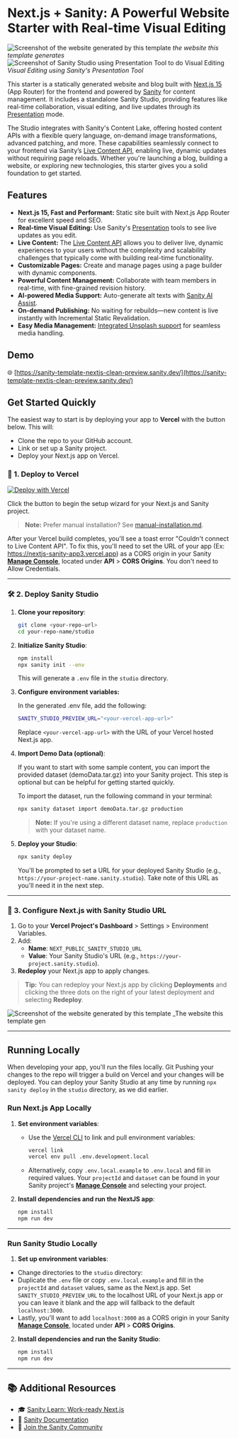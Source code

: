 # Next.js + Sanity: A Powerful Website Starter with Real-time Visual Editing

![Screenshot of the website generated by this template](https://cdn.sanity.io/images/fkfgfb3d/production/bdec8dc8bd60198c011b888d700009e28841601b-1490x878.png)
_the website this template generates_
![Screenshot of Sanity Studio using Presentation Tool to do Visual Editing](https://cdn.sanity.io/images/fkfgfb3d/production/8971f921877c85b21dc1fc0d84031ee1886bc99d-1488x890.png)
_Visual Editing using Sanity's Presentation Tool_

This starter is a statically generated website and blog built with [Next.js 15](https://nextjs.org/blog/next-15) (App Router) for the frontend and powered by [Sanity][sanity-homepage] for content management. It includes a standalone Sanity Studio, providing features like real-time collaboration, visual editing, and live updates through its [Presentation][presentation] mode.

The Studio integrates with Sanity's Content Lake, offering hosted content APIs with a flexible query language, on-demand image transformations, advanced patching, and more. These capabilities seamlessly connect to your frontend via Sanity’s [Live Content API](https://www.sanity.io/live), enabling live, dynamic updates without requiring page reloads. Whether you're launching a blog, building a website, or exploring new technologies, this starter gives you a solid foundation to get started.

## Features

- **Next.js 15, Fast and Performant:** Static site built with Next.js App Router for excellent speed and SEO.
- **Real-time Visual Editing:** Use Sanity's [Presentation](https://www.sanity.io/docs/presentation) tools to see live updates as you edit.
- **Live Content:** The [Live Content API](https://www.sanity.io/live) allows you to deliver live, dynamic experiences to your users without the complexity and scalability challenges that typically come with building real-time functionality.
- **Customizable Pages:** Create and manage pages using a page builder with dynamic components.
- **Powerful Content Management:** Collaborate with team members in real-time, with fine-grained revision history.
- **AI-powered Media Support:** Auto-generate alt texts with [Sanity AI Assist](https://www.sanity.io/ai-assist).
- **On-demand Publishing:** No waiting for rebuilds—new content is live instantly with Incremental Static Revalidation.
- **Easy Media Management:** [Integrated Unsplash support](https://www.sanity.io/plugins/sanity-plugin-asset-source-unsplash) for seamless media handling.

## Demo

🌐 [https://sanity-template-nextjs-clean-preview.sanity.dev/](https://sanity-template-nextjs-clean-preview.sanity.dev/)

## Get Started Quickly

The easiest way to start is by deploying your app to **Vercel** with the button below. This will:

- Clone the repo to your GitHub account.
- Link or set up a Sanity project.
- Deploy your Next.js app on Vercel.

### 🚀 1\. **Deploy to Vercel**

[![Deploy with Vercel](https://vercel.com/button)][vercel-deploy]

Click the button to begin the setup wizard for your Next.js and Sanity project.

> **Note:** Prefer manual installation? See [manual-installation.md](manual-installation.md).

After your Vercel build completes, you'll see a toast error "Couldn't connect to Live Content API". To fix this, you'll need to set the URL of your app (Ex: https://nextjs-sanity-app3.vercel.app) as a CORS origin in your Sanity [**Manage Console**](https://www.sanity.io/manage), located under **API** > **CORS Origins**. You don't need to Allow Credentials.

---

### 🛠 2\. **Deploy Sanity Studio**

1. **Clone your repository**:

   ```bash
   git clone <your-repo-url>
   cd your-repo-name/studio
   ```

2. **Initialize Sanity Studio**:

   ```bash
   npm install
   npx sanity init --env
   ```

   This will generate a `.env` file in the `studio` directory.

3. **Configure environment variables:**

   In the generated .env file, add the following:

   ```bash
   SANITY_STUDIO_PREVIEW_URL="<your-vercel-app-url>"
   ```

   Replace `<your-vercel-app-url>` with the URL of your Vercel hosted Next.js app.

4. **Import Demo Data (optional)**:

   If you want to start with some sample content, you can import the provided dataset (demoData.tar.gz) into your Sanity project. This step is optional but can be helpful for getting started quickly.

   To import the dataset, run the following command in your terminal:

   ```bash
   npx sanity dataset import demoData.tar.gz production
   ```

   > **Note:** If you're using a different dataset name, replace `production` with your dataset name.

5. **Deploy your Studio**:

   ```bash
   npx sanity deploy
   ```

   You'll be prompted to set a URL for your deployed Sanity Studio (e.g., `https://your-project-name.sanity.studio`). Take note of this URL as you'll need it in the next step.

---

### 🔧 3. **Configure Next.js with Sanity Studio URL**

1.  Go to your **Vercel Project's Dashboard** > Settings > Environment Variables.
2.  Add:
    - **Name**: `NEXT_PUBLIC_SANITY_STUDIO_URL`
    - **Value**: Your Sanity Studio's URL (e.g., `https://your-project.sanity.studio`).
3.  **Redeploy** your Next.js app to apply changes.

> **Tip:** You can redeploy your Next.js app by clicking **Deployments** and clicking the three dots on the right of your latest deployment and selecting **Redeploy**.

![Screenshot of the website generated by this template](https://cdn.sanity.io/images/fkfgfb3d/production/a51cc21fe671c76cf34b8c06b2b1478283276c14-323x231.jpg?w=2000&fit=max&auto=format&dpr=2)
\_The website this template gen

---

## Running Locally

When developing your app, you'll run the files locally. Git Pushing your changes to the repo will trigger a build on Vercel and your changes will be deployed. You can deploy your Sanity Studio at any time by running `npx sanity deploy` in the `studio` directory, as we did earlier.

### Run Next.js App Locally

1. **Set environment variables**:

   - Use the [Vercel CLI](https://vercel.com/docs/cli) to link and pull environment variables:
     ```bash
     vercel link
     vercel env pull .env.development.local
     ```
   - Alternatively, copy `.env.local.example` to `.env.local` and fill in required values. Your `projectId` and `dataset` can be found in your Sanity project's [**Manage Console**](https://www.sanity.io/manage) and selecting your project.

2. **Install dependencies and run the NextJS app**:

   ```bash
   npm install
   npm run dev
   ```

---

### Run Sanity Studio Locally

1.  **Set up environment variables**:

- Change directories to the `studio` directory:
- Duplicate the `.env` file or copy `.env.local.example` and fill in the `projectId` and `dataset` values, same as the Next.js app. Set `SANITY_STUDIO_PREVIEW_URL` to the localhost URL of your Next.js app or you can leave it blank and the app will fallback to the default `localhost:3000`.
- Lastly, you'll want to add `localhost:3000` as a CORS origin in your Sanity [**Manage Console**](https://www.sanity.io/manage), located under **API** > **CORS Origins**.

2.  **Install dependencies and run the Sanity Studio**:

    ```bash
    npm install
    npm run dev
    ```

---

## 📚 Additional Resources

- 🎓 [Sanity Learn: Work-ready Next.js](https://www.sanity.io/learn/track/work-ready-next-js)
- 📖 [Sanity Documentation](https://www.sanity.io/docs)
- 💬 [Join the Sanity Community](https://slack.sanity.io)

[sanity-homepage]: https://www.sanity.io?utm_source=github.com&utm_medium=referral&utm_campaign=nextjs-v3vercelstarter
[presentation]: https://www.sanity.io/docs/presentation
[vercel-deploy]: https://vercel.com/new/clone?repository-url=https%3A%2F%2Fgithub.com%2Fsanity-io%2Fsanity-template-nextjs-clean%2Ftree%2Fmain&project-name=nextjs-sanity-app&repository-name=nextjs-sanity-app&demo-title=NextJS%20Sanity%20Clean%20Starter%20Demo&demo-url=https%3A%2F%2Fsanity-template-nextjs-clean-preview.sanity.dev%2F&demo-image=https%3A%2F%2Fcdn.sanity.io%2Fimages%2Ffkfgfb3d%2Fproduction%2Fbdec8dc8bd60198c011b888d700009e28841601b-1490x878.png%3Ffm-jpg&demo-description=A%20starter%20template%20for%20using%20NextJS%20with%20Sanity&integration-ids=oac_hb2LITYajhRQ0i4QznmKH7gx&root-directory=nextjs-app
